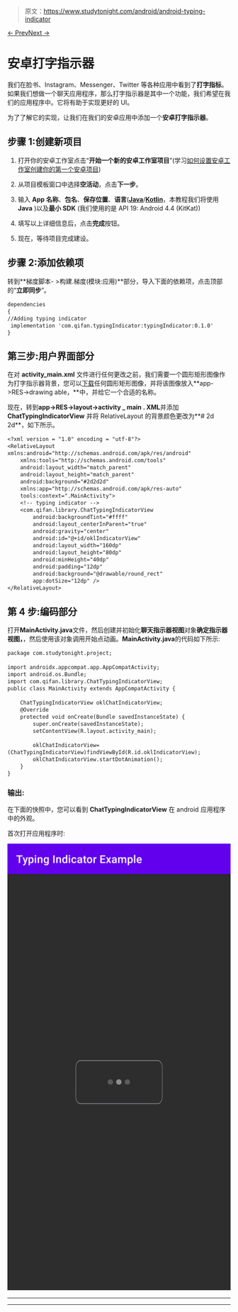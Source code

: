 > 原文：<https://www.studytonight.com/android/android-typing-indicator>

[← Prev](/android/running-first-android-application "Running the Application")[Next →](/android/introduction-to-layouts "Introduction to Layouts/ViewGroups")

# 安卓打字指示器

我们在脸书、Instagram、Messenger、Twitter 等各种应用中看到了**打字指标**。如果我们想做一个聊天应用程序，那么打字指示器是其中一个功能，我们希望在我们的应用程序中。它将有助于实现更好的 UI。

为了了解它的实现，让我们在我们的安卓应用中添加一个**安卓打字指示器**。

## 步骤 1:创建新项目

1.  打开你的安卓工作室点击“**开始一个新的安卓工作室项目**”(学习[如何设置安卓工作室](https://www.studytonight.com/android/setup-android-dev-env)[创建你的第一个安卓项目](https://www.studytonight.com/android/first-android-application))

2.  从项目模板窗口中选择**空活动**，点击**下一步**。

3.  输入 **App 名称**、**包名**、**保存位置**、**语言**([**Java**](https://www.studytonight.com/java/)/[**Kotlin**](https://www.studytonight.com/kotlin)，本教程我们将使用 **Java** )以及**最小 SDK** (我们使用的是 API 19: Android 4.4 (KitKat))

4.  填写以上详细信息后，点击**完成**按钮。

5.  现在，等待项目完成建设。

## 步骤 2:添加依赖项

转到**梯度脚本- >构建.梯度(模块:应用)**部分，导入下面的依赖项，点击顶部的“**立即同步**”。

```
dependencies
{
//Adding typing indicator 
 implementation 'com.qifan.typingIndicator:typingIndicator:0.1.0'
}
```

## 第三步:用户界面部分

在对 **activity_main.xml** 文件进行任何更改之前，我们需要一个圆形矩形图像作为打字指示器背景，您可以[下载](https://royalpng.com/)任何圆形矩形图像，并将该图像放入**app->RES->drawing able，**中，并给它一个合适的名称。

现在，转到**app->RES->layout->activity _ main . XML**并添加 **ChatTypingIndicatorView** 并将 RelativeLayout 的背景颜色更改为**# 2d 2d**，如下所示。

```
<?xml version = "1.0" encoding = "utf-8"?>
<RelativeLayout xmlns:android="http://schemas.android.com/apk/res/android"
    xmlns:tools="http://schemas.android.com/tools"
    android:layout_width="match_parent"
    android:layout_height="match_parent"
    android:background="#2d2d2d"
    xmlns:app="http://schemas.android.com/apk/res-auto"
    tools:context=".MainActivity">
    <!-- typing indicator -->
    <com.qifan.library.ChatTypingIndicatorView
        android:backgroundTint="#ffff"
        android:layout_centerInParent="true"
        android:gravity="center"
        android:id="@+id/oklIndicatorView"
        android:layout_width="160dp"
        android:layout_height="80dp"
        android:minHeight="40dp"
        android:padding="12dp"
        android:background="@drawable/round_rect"
        app:dotSize="12dp" />
</RelativeLayout>
```

## 第 4 步:编码部分

打开**MainActivity.java**文件，然后创建并初始化**聊天指示器视图**对象**确定指示器视图，**，然后使用该对象调用开始点动画。**MainActivity.java**的代码如下所示:

```
package com.studytonight.project;

import androidx.appcompat.app.AppCompatActivity;
import android.os.Bundle;
import com.qifan.library.ChatTypingIndicatorView;
public class MainActivity extends AppCompatActivity {

    ChatTypingIndicatorView oklChatIndicatorView;
    @Override
    protected void onCreate(Bundle savedInstanceState) {
        super.onCreate(savedInstanceState);
        setContentView(R.layout.activity_main);

        oklChatIndicatorView=(ChatTypingIndicatorView)findViewById(R.id.oklIndicatorView); 
        oklChatIndicatorView.startDotAnimation();
    }
}
```

### 输出:

在下面的快照中，您可以看到 **ChatTypingIndicatorView** 在 android 应用程序中的外观。

首次打开应用程序时:

![android chat typing indicator](img/26e5fc916e36a4239372607b5b60cd29.png)

* * *

* * *